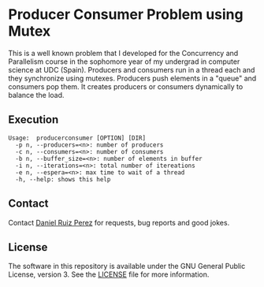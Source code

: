 Producer Consumer Problem using Mutex
============

This is a well known problem that I developed for the Concurrency and Parallelism course in the sophomore year of my undergrad in computer science at UDC (Spain). Producers and consumers run in a thread each and they synchronize using mutexes. Producers push elements in a "queue" and consumers pop them. It creates producers or consumers dynamically to balance the load.


## Execution

```
Usage:  producerconsumer [OPTION] [DIR]
  -p n, --producers=<n>: number of producers
  -c n, --consumers=<n>: number of consumers
  -b n, --buffer_size=<n>: number of elements in buffer
  -i n, --iterations=<n>: total number of itereations
  -e n, --espera=<n>: max time to wait of a thread
  -h, --help: shows this help
```


## Contact

Contact [Daniel Ruiz Perez](mailto:druiz072@fiu.edu) for requests, bug reports and good jokes.


## License

The software in this repository is available under the GNU General Public License, version 3. See the [LICENSE](https://github.com/DaniRuizPerez/Concurrency-Parallelism/blob/master/LICENSE) file for more information.
